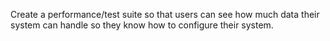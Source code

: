 Create a performance/test suite so that users can see how much data their system can handle so they know how to configure their system.
